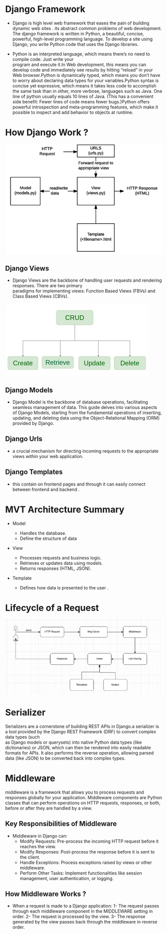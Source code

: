 # Django Framework
-  Django is high level web framework that eases the pain of building dynamic web sites . its abstract 
   common problems of web development. The django framework is written in Python, a beautiful, concise, powerful, high-level programming language. To develop a site using
   Django, you write Python code that uses the Django libraries. 

- Python is an interpreted language, which means there’s no need to compile code. Just write your   
  program and execute it.In Web development, this means you can develop code and immediately see results by hitting “reload” in your Web browser.Python is dynamically typed, which means you don’t have to worry about declaring data types for your variables.Python syntax is concise yet expressive, which means it takes less code to accomplish the same task than in other, more verbose, languages such as Java. One line of python usually equals 10 lines of Java. (This has a convenient side benefit:
  Fewer lines of code means fewer bugs.)Python offers powerful introspection and meta-programming features, which make it possible to inspect and add behavior to objects at runtime.


# How Django Work ?

![image](djangoArchitecture.png)

## Django Views 
- Django Views are the backbone of handling user requests and rendering responses. There are two primary  
  paradigms for implementing views: Function Based Views (FBVs) and Class Based Views (CBVs). 

![image](CRUD.png)

## Django Models
- Django Model is the backbone of database operations, facilitating seamless management of data. This 
  guide delves into various aspects of Django Models, starting from the fundamental operations of inserting, updating, and deleting data using the Object-Relational Mapping (ORM) provided by Django.


## Django Urls
- a crucial mechanism for directing incoming requests to the appropriate views within your web application.

## Django Templates 
- this contain on frontend pages and through it can easily connect between frontend and backend .

# MVT Architecture Summary

- Model
  - Handles the database.
  - Define the structure of data

- View
   - Processes requests and business logic.
   - Retrieves or updates data using models.
   - Returns responses (HTML, JSON).

- Template
  - Defines how data is presented to the user .


# Lifecycle of a Request

![LifecycleRequest](design.png)



# Serializer
Serializers are a cornerstone of building REST APIs in Django.a serializer is a tool provided by the Django REST Framework (DRF) to convert complex data types (such   
as Django models or querysets) into native Python data types (like dictionaries) or JSON, which can then be rendered into easily readable formats for APIs. It also performs the reverse operation, allowing parsed data (like JSON) to be converted back into complex types.

# Middleware 
middleware is a framework that allows you to process requests and responses globally for your application. Middleware components are Python classes that can perform operations on HTTP requests, responses, or both, before or after they are handled by a view.
## Key Responsibilities of Middleware
- Middleware in Django can:
    - Modify Requests: Pre-process the incoming HTTP request before it reaches the view.
    - Modify Responses: Post-process the response before it is sent to the client.
    - Handle Exceptions: Process exceptions raised by views or other middleware.
    - Perform Other Tasks: Implement functionalities like session management, user authentication, or 
      logging.

## How Middleware Works ?
- When a request is made to a Django application:
    1- The request passes through each middleware component in the MIDDLEWARE setting in order.
    2- The request is processed by the view.
    3- The response generated by the view passes back through the middleware in reverse order.


